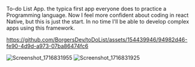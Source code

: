 To-do List App.
the typica first app everyone does to practice a Programming language.
Now I feel more confident about coding in react Native, but this is just the start.
In no time I'll be able to develop complex apps using this framework.


https://github.com/BorgersDev/toDoList/assets/154439946/94982d46-fe90-4d9d-a973-07ba86474fc6

![Screenshot_1716831955](https://github.com/BorgersDev/toDoList/assets/154439946/87cbb8f0-606a-4a97-a116-dfae6c82adca)
![Screenshot_1716831925](https://github.com/BorgersDev/toDoList/assets/154439946/84f865ff-82ec-4e75-8c2d-b46edd48de5c)
